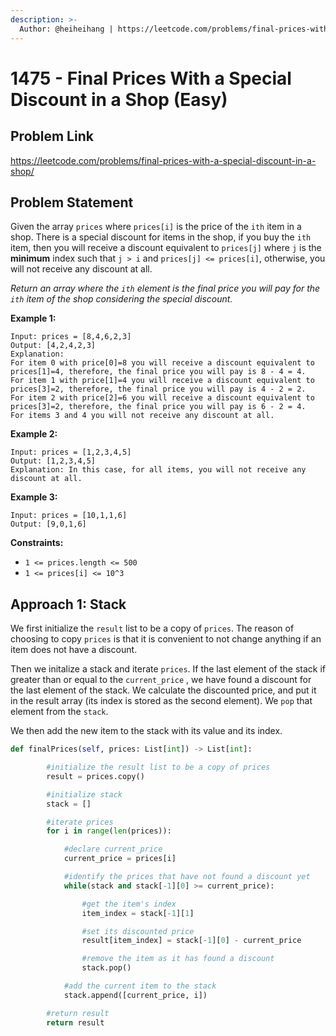 ```yaml
---
description: >-
  Author: @heiheihang | https://leetcode.com/problems/final-prices-with-a-special-discount-in-a-shop/
---
```


# 1475 - Final Prices With a Special Discount in a Shop (Easy)

## Problem Link

https://leetcode.com/problems/final-prices-with-a-special-discount-in-a-shop/

## Problem Statement

Given the array `prices` where `prices[i]` is the price of the `ith` item in a shop. There is a special discount for items in the shop, if you buy the `ith` item, then you will receive a discount equivalent to `prices[j]` where `j` is the **minimum** index such that `j > i` and `prices[j] <= prices[i]`, otherwise, you will not receive any discount at all.

_Return an array where the `ith` element is the final price you will pay for the `ith` item of the shop considering the special discount._

**Example 1:**

```
Input: prices = [8,4,6,2,3]
Output: [4,2,4,2,3]
Explanation:
For item 0 with price[0]=8 you will receive a discount equivalent to prices[1]=4, therefore, the final price you will pay is 8 - 4 = 4.
For item 1 with price[1]=4 you will receive a discount equivalent to prices[3]=2, therefore, the final price you will pay is 4 - 2 = 2.
For item 2 with price[2]=6 you will receive a discount equivalent to prices[3]=2, therefore, the final price you will pay is 6 - 2 = 4.
For items 3 and 4 you will not receive any discount at all.
```

**Example 2:**

```
Input: prices = [1,2,3,4,5]
Output: [1,2,3,4,5]
Explanation: In this case, for all items, you will not receive any discount at all.
```

**Example 3:**

```
Input: prices = [10,1,1,6]
Output: [9,0,1,6]
```

**Constraints:**

- `1 <= prices.length <= 500`
- `1 <= prices[i] <= 10^3`

## Approach 1: Stack

We first initialize the `result` list to be a copy of `prices`. The reason of choosing to copy `prices` is that it is convenient to not change anything if an item does not have a discount.

Then we initalize a stack and iterate `prices`. If the last element of the stack if greater than or equal to the `current_price` , we have found a discount for the last element of the stack. We calculate the discounted price, and put it in the result array (its index is stored as the second element). We `pop` that element from the `stack`.

We then add the new item to the stack with its value and its index.

<SolutionAuthor name="@heiheihang"/>

```python
def finalPrices(self, prices: List[int]) -> List[int]:

        #initialize the result list to be a copy of prices
        result = prices.copy()

        #initialize stack
        stack = []

        #iterate prices
        for i in range(len(prices)):

            #declare current_price
            current_price = prices[i]

            #identify the prices that have not found a discount yet
            while(stack and stack[-1][0] >= current_price):

                #get the item's index
                item_index = stack[-1][1]

                #set its discounted price
                result[item_index] = stack[-1][0] - current_price

                #remove the item as it has found a discount
                stack.pop()

            #add the current item to the stack
            stack.append([current_price, i])

        #return result
        return result
```
